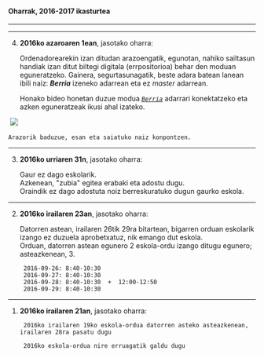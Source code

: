 #### Oharrak, 2016-2017 ikasturtea
-----------------------------------

----------------------------------

4. **2016ko azaroaren 1ean**, jasotako oharra:

    Ordenadorearekin izan ditudan arazoengatik, egunotan, nahiko sailtasun handiak izan ditut biltegi digitala (errpositorioa) behar den moduan eguneratzeko. Gainera, segurtasunagatik, beste adara batean lanean ibili naiz: ***Berria*** izeneko adarrean eta ez *master* adarrean.  
    
    Honako bideo honetan duzue modua [*`Berria`*](https://github.com/jmigartua/TermodinamikaFisikaEstatistikoa2016_2017/blob/Berria/Images/BerriaBiltegiDigitalaArgitzea.gif) adarrari konektatzeko eta azken eguneratzeak ikusi ahal izateko.  


<img src=" https://github.com/jmigartua/TermodinamikaFisikaEstatistikoa2016_2017/blob/Berria/Images/BerriaBiltegiDigitalaArgitzea.gif?raw=true"  alt="" style="max-width:100%;">

<img src=" https://github.com/jmigartua/TermodinamikaFisikaEstatistikoa2016_2017/blob/Berria/Images/BerriaBiltegiDigitalaArgitzea.gif?raw=true">

    Arazorik baduzue, esan eta saiatuko naiz konpontzen.

----------------------------------

3. **2016ko urriaren 31n**, jasotako oharra:

    Gaur ez dago eskolarik.  
    Azkenean, "zubia" egitea erabaki eta adostu dugu.  
    Oraindik ez dago adostuta noiz berreskuratuko dugun gaurko eskola.


----------------------------------

2. **2016ko irailaren 23an**, jasotako oharra:

    Datorren astean, irailaren 26tik 29ra bitartean, bigarren orduan eskolarik izango ez duzuela aprobetxatuz, nik emango dut eskola.   
    Orduan, datorren astean egunero 2 eskola-ordu izango ditugu egunero; asteazkenean, 3.  

        2016-09-26: 8:40-10:30  
        2016-09-27: 8:40-10:30  
        2016-09-28: 8:40-10:30  +  12:00-12:50  
        2016-09-29: 8:40-10:30  


----------------------------------

1. **2016ko irailaren 21an**, jasotako oharra:

        2016ko irailaren 19ko eskola-ordua datorren asteko asteazkenean, irailaren 28ra pasatu dugu  

        2016ko eskola-ordua nire erruagatik galdu dugu
